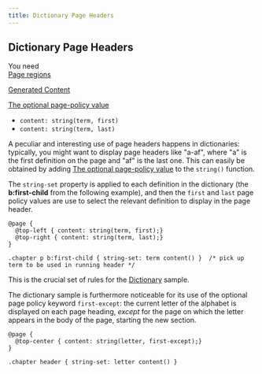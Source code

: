 ```yaml
---
title: Dictionary Page Headers
---
```


Dictionary Page Headers
-----------------------

You need  
[Page regions](paged.html#page-regions)

[Generated Content](gen-content.html#gen-content)

[The optional page-policy value](gen-content.html#gen-content-functions-pagepolicy)

-   `content: string(term, first)`
-   `content: string(term, last)`

A peculiar and interesting use of page headers happens in dictionaries: typically, you might want to display page headers like "a-af", where "a" is the first definition on the page and "af" is the last one. This can easily be obtained by adding [The optional page-policy value](gen-content.html#gen-content-functions-pagepolicy) to the `string()` function.

The `string-set` property is applied to each definition in the dictionary (the **b:first-child** from the following example), and then the `first` and `last` page policy values are use to select the relevant definition to display in the page header.


    @page {
      @top-left { content: string(term, first);}
      @top-right { content: string(term, last);}
    }

    .chapter p b:first-child { string-set: term content() }  /* pick up term to be used in running header */

This is the crucial set of rules for the [Dictionary](sample-docs.html#dictionary) sample.

The dictionary sample is furthermore noticeable for its use of the optional page policy keyword `first-except`: the current letter of the alphabet is displayed on each page heading, *except* for the page on which the letter appears in the body of the page, starting the new section.


    @page {
      @top-center { content: string(letter, first-except);}
    }

    .chapter header { string-set: letter content() }

